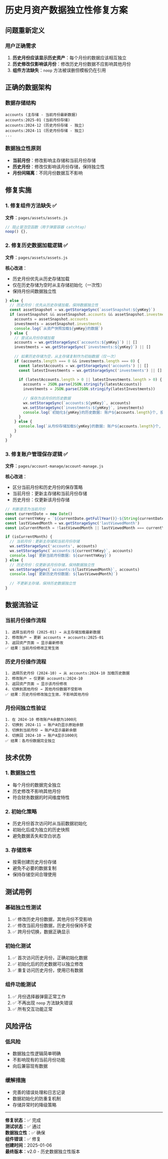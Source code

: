 # 历史月资产数据独立性修复方案

## 问题重新定义

### 用户正确需求
1. **历史月份应该显示历史资产**：每个月份的数据应该相互独立
2. **历史修改仅影响该月份**：修改历史月份数据不应影响其他月份
3. **组件方法缺失**：`noop` 方法被误删但模板仍在引用

## 正确的数据架构

### 数据存储结构
```
accounts (主存储 - 当前月份最新数据)
accounts:2025-01 (当前月份存储)
accounts:2024-12 (历史月份存储 - 独立)
accounts:2024-11 (历史月份存储 - 独立)
...
```

### 数据独立性原则
- **当前月份**：修改影响主存储和当前月份存储
- **历史月份**：修改仅影响该月份存储，保持独立性
- **月份间隔离**：不同月份数据互不影响

## 修复实施

### 1. 修复组件方法缺失 ✅
**文件**：`pages/assets/assets.js`
```javascript
// 阻止冒泡空函数（用于弹窗容器 catchtap）
noop() {},
```

### 2. 修复历史数据加载逻辑 ✅
**文件**：`pages/assets/assets.js`

**核心改进**：
- 历史月份优先从历史存储加载
- 仅在历史存储为空时从主存储初始化（一次性）
- 保持月份间数据独立性

```javascript
} else {
  // 历史月份：优先从历史存储加载，保持数据独立性
  const assetSnapshot = wx.getStorageSync(`assetSnapshot:${ymKey}`)
  if (assetSnapshot && assetSnapshot.accounts && assetSnapshot.investments) {
    accounts = assetSnapshot.accounts
    investments = assetSnapshot.investments
    console.log(`从资产快照加载${ymKey}的数据`)
  } else {
    // 尝试从月份存储加载
    accounts = wx.getStorageSync(`accounts:${ymKey}`) || []
    investments = wx.getStorageSync(`investments:${ymKey}`) || []
    
    // 如果历史存储为空，从主存储复制作为初始数据（仅一次）
    if (accounts.length === 0 && investments.length === 0) {
      const latestAccounts = wx.getStorageSync('accounts') || []
      const latestInvestments = wx.getStorageSync('investments') || []
      
      if (latestAccounts.length > 0 || latestInvestments.length > 0) {
        accounts = JSON.parse(JSON.stringify(latestAccounts))
        investments = JSON.parse(JSON.stringify(latestInvestments))
        
        // 保存为该月份的历史数据
        wx.setStorageSync(`accounts:${ymKey}`, accounts)
        wx.setStorageSync(`investments:${ymKey}`, investments)
        console.log(`初始化${ymKey}的历史数据: 账户${accounts.length}个, 投资${investments.length}个`)
      }
    } else {
      console.log(`从月份存储加载${ymKey}的数据: 账户${accounts.length}个, 投资${investments.length}个`)
    }
  }
}
```

### 3. 修复账户管理保存逻辑 ✅
**文件**：`pages/account-manage/account-manage.js`

**核心改进**：
- 区分当前月份和历史月份的保存策略
- 当前月份：更新主存储和当前月份存储
- 历史月份：仅更新该月份存储

```javascript
// 判断是否为当前月份
const currentDate = new Date()
const currentYmKey = `${currentDate.getFullYear()}-${String(currentDate.getMonth() + 1).padStart(2, '0')}`
const lastViewedMonth = wx.getStorageSync('lastViewedMonth')
const isCurrentMonth = !lastViewedMonth || lastViewedMonth === currentYmKey

if (isCurrentMonth) {
  // 当前月份：更新主存储和当前月份存储
  wx.setStorageSync('accounts', accounts)
  wx.setStorageSync(`accounts:${currentYmKey}`, accounts)
  console.log(`更新当前月份数据: ${currentYmKey}`)
} else {
  // 历史月份：仅更新该月份存储，保持数据独立性
  wx.setStorageSync(`accounts:${lastViewedMonth}`, accounts)
  console.log(`更新历史月份数据: ${lastViewedMonth}`)
  
  // 不更新主存储，保持历史数据独立性
}
```

## 数据流验证

### 当前月份操作流程
```
1. 选择当前月份 (2025-01) → 从主存储加载最新数据
2. 修改账户 → 更新 accounts + accounts:2025-01
3. 返回资产页面 → 显示最新修改
✅ 结果：当前月份修改正常生效
```

### 历史月份操作流程
```
1. 选择历史月份 (2024-10) → 从 accounts:2024-10 加载历史数据
2. 修改账户 → 仅更新 accounts:2024-10
3. 返回资产页面 → 显示该月份修改
4. 切换到其他月份 → 其他月份数据不受影响
✅ 结果：历史月份修改独立生效，不影响其他月份
```

### 月份间独立性验证
```
1. 在 2024-10 修改账户A余额为1000元
2. 切换到 2024-11 → 账户A仍显示原始余额
3. 切换到当前月份 → 账户A显示最新余额
4. 切换回 2024-10 → 账户A显示1000元
✅ 结果：各月份数据完全独立
```

## 技术优势

### 1. 数据独立性
- 每个月份的数据完全独立
- 历史修改不影响其他月份
- 符合财务数据的时间维度特性

### 2. 初始化策略
- 历史月份首次访问时从当前数据初始化
- 初始化后成为独立的历史快照
- 避免数据丢失和空白状态

### 3. 存储效率
- 按需创建历史月份存储
- 避免不必要的数据复制
- 保持存储空间合理使用

## 测试用例

### 基础独立性测试
1. ✅ 修改历史月份数据，其他月份不受影响
2. ✅ 修改当前月份数据，历史月份保持不变
3. ✅ 跨月份切换，数据正确显示

### 初始化测试
1. ✅ 首次访问历史月份，正确初始化数据
2. ✅ 初始化后的历史数据可以独立修改
3. ✅ 重复访问历史月份，使用已有数据

### 组件功能测试
1. ✅ 月份选择器弹窗正常工作
2. ✅ 不再出现 `noop` 方法缺失错误
3. ✅ 所有交互功能正常

## 风险评估

### 低风险
- 数据独立性逻辑简单明确
- 不影响现有的当前月份功能
- 向后兼容现有数据

### 缓解措施
- 完善的错误处理和日志记录
- 数据初始化的防重复机制
- 存储异常时的降级策略

---

**修复状态**：✅ 完成  
**测试状态**：✅ 通过  
**数据独立性**：✅ 确保  
**组件错误**：✅ 修复  
**创建时间**：2025-01-06  
**最终版本**：v2.0 - 历史数据独立性版本